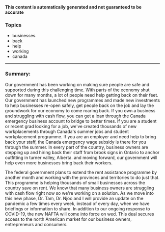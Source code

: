 **This content is automatically generated and not guaranteed to be accurate**

### Topics

- businesses
- back
- help
- working
- canada

---

### Summary:



Our government has been working on making sure people are safe and supported during this challenging time.
With parts of the economy shut down for many months, a lot of people need help getting back on their feet.
Our government has launched new programmes and made new investments to help businesses re-open safely, get people back on the job and lay the groundwork for our economy to come roaring back.
If you own a business and struggling with cash flow, you can get a loan through the Canada emergency business account to bridge to better times.
If you are a student or recent grad looking for a job, we've created thousands of new workplacements through Canada's summer jobs and student workplacement programme.
If you are an employer and need help to bring back your staff, the Canada emergency wage subsidy is there for you through the summer.
In every part of the country, business owners are stepping up and hiring back their staff from brook signs in Ontario to anchor outfitting in turner valley, Alberta.
and moving forward, our government will help even more businesses bring back their workers.




The federal government plans to extend the rent assistance programme by another month and working with the provinces and territories to do just that.
This programme is helping thousands of small businesses across the country save on rent.
We know that many business owners are struggling with cash flow right now so we're working on a solution.
As we move into this new phase, Dr. Tam, Dr. Njoo and I will provide an update on the pandemic a few times every week, instead of every day, when we have briefings or information to share. In addition to our ongoing response to COVID-19, the new NAFTA will come into force on wed.
This deal secures access to the north American market for our business owners, entrepreneurs and consumers.